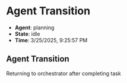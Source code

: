 # Agent Transition

- **Agent**: planning
- **State**: idle
- **Time**: 3/25/2025, 9:25:57 PM

## Agent Transition

Returning to orchestrator after completing task


